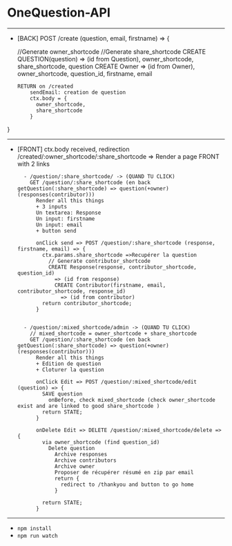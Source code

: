 # OneQuestion-API

---

- [BACK] POST /create (question, email, firstname) => {

  //Generate owner_shortcode
  //Generate share_shortcode
  CREATE QUESTION(question)
   => (id from Question), owner_shortcode, share_shortcode, question
    CREATE Owner
      => (id from Owner), owner_shortcode, question_id, firstname, email

      RETURN on /created
          sendEmail: creation de question
          ctx.body = {
            owner_shortcode,
            share_shortcode
          }      
}

---

- [FRONT] ctx.body received, redirection /created/:owner_shortcode/:share_shortcode
    => Render a page FRONT
      with 2 links


        - /question/:share_shortcode/ -> (QUAND TU CLICK)
          GET /question/:share_shortcode (en back getQuestion(:share_shortcode) => question(+owner)(responses(contributor)))
            Render all this things
            + 3 inputs
            Un textarea: Response
            Un input: firstname
            Un input: email
            + button send

            onClick send => POST /question/:share_shortcode (response, firstname, email) => {
              ctx.params.share_shortcode =>Recupérer la question
                // Generate contributor_shortcode
                CREATE Response(response, contributor_shortcode, question_id)
                  => (id from response)
                  CREATE Contributor(firstname, email, contributor_shortcode, response_id)
                    => (id from contributor)
              return contributor_shortcode;
            }


        - /question/:mixed_shortcode/admin -> (QUAND TU CLICK)
          // mixed_shortcode = owner_shortcode + share_shortcode
          GET /question/:share_shortcode (en back getQuestion(:share_shortcode) => question(+owner)(responses(contributor)))
            Render all this things
            + Edition de question
            + Cloturer la question

            onClick Edit => POST /question/:mixed_shortcode/edit (question) => {
              SAVE question
                onBefore, check mixed_shortcode (check owner_shortcode exist and are linked to good share_shortcode )
              return STATE;
            }

            onDelete Edit => DELETE /question/:mixed_shortcode/delete => {
              via owner_shortcode (find question_id)
                Delete question
                  Archive responses
                  Archive contributors
                  Archive owner
                  Proposer de récupérer résumé en zip par email
                  return {
                    redirect to /thankyou and button to go home
                  }

              return STATE;
            }

---

- `npm install`
- `npm run watch`
